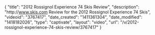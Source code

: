 {
    "title": "2012 Rossignol Experience 74 Skis Review",
    "description": "http:\/\/www.skis.com Review for the 2012 Rossignol Experience 74 Skis",
    "videoid": "3767417",
    "date_created": "1411361304",
    "date_modified": "1418182026",
    "type": "captivate",
    "layout": "video",
    "url": "\/v\/2012-rossignol-experience-74-skis-review\/3767417"
}